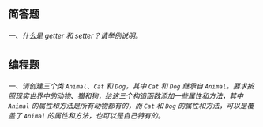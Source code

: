 ## 简答题

###### 一、什么是 getter 和 setter？请举例说明。


## 编程题

###### 一、请创建三个类 `Animal`、`Cat` 和 `Dog`，其中 `Cat` 和 `Dog` 继承自 `Animal`。要求按照现实世界中的动物、猫和狗，给这三个构造函数添加一些属性和方法，其中 `Animal` 的属性和方法是所有动物都有的，而 `Cat` 和 `Dog` 的属性和方法，可以是覆盖了 `Animal` 的属性和方法，也可以是自己特有的。
